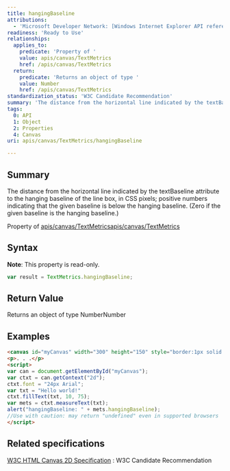 ```yaml
---
title: hangingBaseline
attributions:
  - 'Microsoft Developer Network: [Windows Internet Explorer API reference Article](http://msdn.microsoft.com/en-us/library/ie/hh828809%28v=vs.85%29.aspx)'
readiness: 'Ready to Use'
relationships:
  applies_to:
    predicate: 'Property of '
    value: apis/canvas/TextMetrics
    href: /apis/canvas/TextMetrics
  return:
    predicate: 'Returns an object of type '
    value: Number
    href: /apis/canvas/TextMetrics
standardization_status: 'W3C Candidate Recommendation'
summary: 'The distance from the horizontal line indicated by the textBaseline attribute to the hanging baseline of the line box, in CSS pixels; positive numbers indicating that the given baseline is below the hanging baseline. (Zero if the given baseline is the hanging baseline.)'
tags:
  0: API
  1: Object
  2: Properties
  4: Canvas
uri: apis/canvas/TextMetrics/hangingBaseline

---
```

## Summary

The distance from the horizontal line indicated by the textBaseline attribute to the hanging baseline of the line box, in CSS pixels; positive numbers indicating that the given baseline is below the hanging baseline. (Zero if the given baseline is the hanging baseline.)

Property of [apis/canvas/TextMetrics](/apis/canvas/TextMetrics)[apis/canvas/TextMetrics](/apis/canvas/TextMetrics)

## Syntax

**Note**: This property is read-only.

``` js
var result = TextMetrics.hangingBaseline;
```

## Return Value

Returns an object of type NumberNumber

## Examples

``` html
<canvas id="myCanvas" width="300" height="150" style="border:1px solid blue;"></canvas>
<p>. . .</p>
<script>
var can = document.getElementById("myCanvas");
var ctxt = can.getContext("2d");
ctxt.font = "24px Arial";
var txt = "Hello world!"
ctxt.fillText(txt, 10, 75);
var mets = ctxt.measureText(txt);
alert("hangingBaseline: " + mets.hangingBaseline);
//Use with caution: may return "undefined" even in supported browsers
</script>
```

## Related specifications

[W3C HTML Canvas 2D Specification](http://www.w3.org/TR/2012/CR-2dcontext-20121217/)
:   W3C Candidate Recommendation
